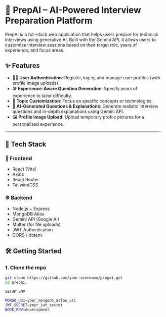 # 🧠 PrepAI – AI-Powered Interview Preparation Platform

PrepAI is a full-stack web application that helps users prepare for technical interviews using generative AI. Built with the Gemini API, it allows users to customize interview sessions based on their target role, years of experience, and focus areas.
## ✨ Features

- 🧑‍💻 **User Authentication**: Register, log in, and manage user profiles (with profile image uploads).
- 🛠️ **Experience-Aware Question Generation**: Specify years of experience to tailor difficulty.
- 🧩 **Topic Customization**: Focus on specific concepts or technologies.
- 💬 **AI-Generated Questions & Explanations**: Generate realistic interview questions and in-depth explanations using Gemini API.
- 🖼️ **Profile Image Upload**: Upload temporary profile pictures for a personalized experience.

---

## 🚀 Tech Stack

### 🧩 Frontend
- React (Vite)
- Axios
- React Router
- TailwindCSS

### ⚙️ Backend
- Node.js + Express
- MongoDB Atlas
- Gemini API (Google AI)
- Multer (for file uploads)
- JWT Authentication
- CORS / dotenv


## 🛠️ Getting Started

### 1. Clone the repo

```bash
git clone https://github.com/your-username/prepai.git
cd prepai

SETUP ENV

MONGO_URI=your_mongodb_atlas_uri
JWT_SECRET=your_jwt_secret
NODE_ENV=development

